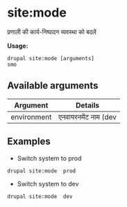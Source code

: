 # site:mode
प्रणाली की कार्य-निष्पादन व्यवस्था को बदलें

**Usage:**
```
drupal site:mode [arguments]
smo
```

## Available arguments
Argument | Details
---------|-------------
environment | एनवायरनमेंट नाम (dev|prod)

## Examples
* Switch system to prod
```
drupal site:mode  prod
```
* Switch system to dev
```
drupal site:mode  dev
```
